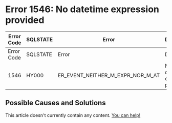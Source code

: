 
# Error 1546: No datetime expression provided


| Error Code | SQLSTATE | Error | Description |
| --- | --- | --- | --- |
| Error Code | SQLSTATE | Error | Description |
| 1546 | HY000 | ER_EVENT_NEITHER_M_EXPR_NOR_M_AT | No datetime expression provided |




## Possible Causes and Solutions


This article doesn't currently contain any content. [You can help!](/en/writing-and-editing-knowledge-base-articles/)

